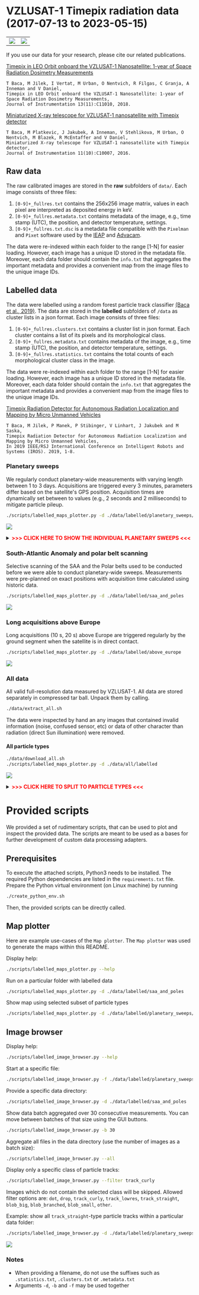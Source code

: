 # VZLUSAT-1 Timepix radiation data (2017-07-13 to 2023-05-15)

|                          |                          |
|--------------------------|--------------------------|
| ![](./plots/45711_1.png) | ![](./plots/37040_1.png) |

If you use our data for your research, please cite our related publications.

[Timepix in LEO Orbit onboard the VZLUSAT-1 Nanosatellite: 1-year of Space Radiation Dosimetry Measurements](http://mrs.felk.cvut.cz/data/papers/jinst_2018_vzlusat.pdf)
```
T Baca, M Jilek, I Vertat, M Urban, O Nentvich, R Filgas, C Granja, A Inneman and V Daniel,
Timepix in LEO Orbit onboard the VZLUSAT-1 Nanosatellite: 1-year of Space Radiation Dosimetry Measurements,
Journal of Instrumentation 13(11):C11010, 2018.
```

[Miniaturized X-ray telescope for VZLUSAT-1 nanosatellite with Timepix detector](http://mrs.felk.cvut.cz/data/papers/iworid_2016_tomas_baca.pdf)
```
T Baca, M Platkevic, J Jakubek, A Inneman, V Stehlikova, M Urban, O Nentvich, M Blazek, R McEntaffer and V Daniel,
Miniaturized X-ray telescope for VZLUSAT-1 nanosatellite with Timepix detector,
Journal of Instrumentation 11(10):C10007, 2016.
```

## Raw data

The raw calibrated images are stored in the **raw** subfolders of `data/`.
Each image consists of three files:

1. `[0-9]+_fullres.txt` contains the 256x256 image matrix, values in each pixel are interpreted as deposited energy in keV.
2. `[0-9]+_fullres.metadata.txt` contains metadata of the image, e.g., time stamp (UTC), the position, and detector temperature, settings.
3. `[0-9]+_fullres.txt.dsc` is a metadata file compatible with the `Pixelman` and `Pixet` software used by the [IEAP](http://www.utef.cvut.cz/ieap) and [Advacam](https://advacam.com/).

The data were re-indexed within each folder to the range [1-N] for easier loading.
However, each image has a unique ID stored in the metadata file.
Moreover, each data folder should contain the `info.txt` that aggregates the important metadata and provides a convenient map from the image files to the unique image IDs.

## Labelled data

The data were labelled using a random forest particle track classifier [(Baca et al., 2019)](http://mrs.felk.cvut.cz/data/papers/iros_2019_timepix.pdf).
The data are stored in the **labelled** subfolders of `/data` as cluster lists in a json format.
Each image consists of three files:

1. `[0-9]+_fullres.clusters.txt` contains a cluster list in json format. Each cluster contains a list of its pixels and its morphological class.
2. `[0-9]+_fullres.metadata.txt` contains metadata of the image, e.g., time stamp (UTC), the position, and detector temperature, settings.
3. `[0-9]+_fullres.statistics.txt` contains the total counts of each morphological cluster class in the image.

The data were re-indexed within each folder to the range [1-N] for easier loading.
However, each image has a unique ID stored in the metadata file.
Moreover, each data folder should contain the `info.txt` that aggregates the important metadata and provides a convenient map from the image files to the unique image IDs.

[Timepix Radiation Detector for Autonomous Radiation Localization and Mapping by Micro Unmanned Vehicles](http://mrs.felk.cvut.cz/data/papers/iros_2019_timepix.pdf)
```
T Baca, M Jilek, P Manek, P Stibinger, V Linhart, J Jakubek and M Saska,
Timepix Radiation Detector for Autonomous Radiation Localization and Mapping by Micro Unmanned Vehicles,
In 2019 IEEE/RSJ International Conference on Intelligent Robots and Systems (IROS). 2019, 1-8.
```

### Planetary sweeps

We regularly conduct planetary-wide measurements with varying length between 1 to 3 days.
Acquisitions are triggered every 3 minutes, parameters differ based on the satellite's GPS position.
Acquisition times are dynamically set between to values (e.g., 2 seconds and 2 milliseconds) to mitigate particle pileup.

```bash
./scripts/labelled_maps_plotter.py -d ./data/labelled/planetary_sweeps/all
```
![](./plots/planetary_sweeps/all.png)

<details>
<summary><b><span style="color: red;"> >>> CLICK HERE TO SHOW THE INDIVIDUAL PLANETARY SWEEPS <<< </span></b></summary>
<p>

```bash
./scripts/labelled_maps_plotter.py -d ./data/labelled/planetary_sweeps/01_2019-09-25
```
![](./plots/planetary_sweeps/01_2019-09-25.png)

```bash
./scripts/labelled_maps_plotter.py -d ./data/labelled/planetary_sweeps/02_2019-09-26
```
![](./plots/planetary_sweeps/02_2019-09-26.png)

```bash
./scripts/labelled_maps_plotter.py -d ./data/labelled/planetary_sweeps/03_2019-11-04
```
![](./plots/planetary_sweeps/03_2019-11-04.png)

```bash
./scripts/labelled_maps_plotter.py -d ./data/labelled/planetary_sweeps/04_2019-11-16
```
![](./plots/planetary_sweeps/04_2019-11-16.png)

```bash
./scripts/labelled_maps_plotter.py -d ./data/labelled/planetary_sweeps/05_2019-11-28
```
![](./plots/planetary_sweeps/05_2019-11-28.png)

```bash
./scripts/labelled_maps_plotter.py -d ./data/labelled/planetary_sweeps/06_2019-12-20
```
![](./plots/planetary_sweeps/06_2019-12-20.png)

```bash
./scripts/labelled_maps_plotter.py -d ./data/labelled/planetary_sweeps/07_2020-01-07
```
![](./plots/planetary_sweeps/07_2020-01-07.png)

```bash
./scripts/labelled_maps_plotter.py -d ./data/labelled/planetary_sweeps/08_2020-02-11
```
![](./plots/planetary_sweeps/08_2020-02-11.png)

```bash
./scripts/labelled_maps_plotter.py -d ./data/labelled/planetary_sweeps/09_2020-03-05
```
![](./plots/planetary_sweeps/09_2020-03-05.png)

```bash
./scripts/labelled_maps_plotter.py -d ./data/labelled/planetary_sweeps/10_2020-03-16
```
![](./plots/planetary_sweeps/10_2020-03-16.png)

```bash
./scripts/labelled_maps_plotter.py -d ./data/labelled/planetary_sweeps/11_2020-05-22
```
![](./plots/planetary_sweeps/11_2020-05-22.png)

```bash
./scripts/labelled_maps_plotter.py -d ./data/labelled/planetary_sweeps/12_2020-06-09
```
![](./plots/planetary_sweeps/12_2020-06-09.png)

```bash
./scripts/labelled_maps_plotter.py -d ./data/labelled/planetary_sweeps/13_2020-07-09
```
![](./plots/planetary_sweeps/13_2020-07-09.png)

```bash
./scripts/labelled_maps_plotter.py -d ./data/labelled/planetary_sweeps/14_2020-09-26
```
![](./plots/planetary_sweeps/14_2020-09-26.png)

```bash
./scripts/labelled_maps_plotter.py -d ./data/labelled/planetary_sweeps/15_2020_11_21
```
![](./plots/planetary_sweeps/15_2020_11_21.png)

```bash
./scripts/labelled_maps_plotter.py -d ./data/labelled/planetary_sweeps/16_2021-05-03
```
![](./plots/planetary_sweeps/16_2021-05-03.png)

```bash
./scripts/labelled_maps_plotter.py -d ./data/labelled/planetary_sweeps/17_2021-05-13
```
![](./plots/planetary_sweeps/17_2021-05-13.png)

```bash
./scripts/labelled_maps_plotter.py -d ./data/labelled/planetary_sweeps/18_2021-05-27
```
![](./plots/planetary_sweeps/18_2021-05-27.png)

```bash
./scripts/labelled_maps_plotter.py -d ./data/labelled/planetary_sweeps/19_2021-10-12
```
![](./plots/planetary_sweeps/19_2021-10-12.png)

```bash
./scripts/labelled_maps_plotter.py -d ./data/labelled/planetary_sweeps/20_2021-10-30
```
![](./plots/planetary_sweeps/20_2021-10-30.png)

```bash
./scripts/labelled_maps_plotter.py -d ./data/labelled/planetary_sweeps/21_2022-11-03
```
![](./plots/planetary_sweeps/21_2022-11-03.png)

```bash
./scripts/labelled_maps_plotter.py -d ./data/labelled/planetary_sweeps/22_2022-11-08
```
![](./plots/planetary_sweeps/22_2022-11-08.png)

```bash
./scripts/labelled_maps_plotter.py -d ./data/labelled/planetary_sweeps/23_2023-01-16
```
![](./plots/planetary_sweeps/23_2023-01-16.png)

```bash
./scripts/labelled_maps_plotter.py -d ./data/labelled/planetary_sweeps/24_2023-04-20
```
![](./plots/planetary_sweeps/24_2023-04-20.png)

```bash
./scripts/labelled_maps_plotter.py -d ./data/labelled/planetary_sweeps/25_2023-05-10
```
![](./plots/planetary_sweeps/25_2023-05-10.png)

</p>
</details>

### South-Atlantic Anomaly and polar belt scanning

Selective scanning of the SAA and the Polar belts used to be conducted before we were able to conduct planetary-wide sweeps.
Measurements were pre-planned on exact positions with acquisition time calculated using historic data.

```bash
./scripts/labelled_maps_plotter.py -d ./data/labelled/saa_and_poles
```
![](./plots/saa_and_poles.png)

### Long acquisitions above Europe

Long acquisitions (10 s, 20 s) above Europe are triggered regularly by the ground segment when the satellite is in direct contact.
```bash
./scripts/labelled_maps_plotter.py -d ./data/labelled/above_europe
```
![](./plots/above_europe.png)

### All data

All valid full-resolution data measured by VZLUSAT-1.
All data are stored separately in compressed tar ball.
Unpack them by calling.
```bash
./data/extract_all.sh
```
The data were inspected by hand an any images that contained invalid information (noise, confused sensor, etc) or data of other character than radiation (direct Sun illumination) were removed.

#### All particle types

```bash
./data/download_all.sh
./scripts/labelled_maps_plotter.py -d ./data/all/labelled
```
![](./plots/all_data.png)

<details>
<summary><b><span style="color: red;"> >>> CLICK HERE TO SPLIT TO PARTICLE TYPES <<< </span></b></summary>
<p>

#### Weak beta, Gamma, X-ray

```bash
./data/download_all.sh
./scripts/labelled_maps_plotter.py -d ./data/all/labelled --filter dot
```
![](./plots/all_data_gamma_weak_beta.png)

#### Ions, Alpha

```bash
./data/download_all.sh
./scripts/labelled_maps_plotter.py -d ./data/all/labelled --filter "blob_branched blob_big blob_small"
```
![](./plots/all_data_ions.png)

#### Beta

```bash
./data/download_all.sh
./scripts/labelled_maps_plotter.py -d ./data/all/labelled --filter "track_straight track_lowres track_curly"
```
![](./plots/all_data_beta.png)

</p>
</details>

# Provided scripts

We provided a set of rudimentary scripts, that can be used to plot and inspect the provided data.
The scripts are meant to be used as a bases for further development of custom data processing adapters.

## Prerequisites

To execute the attached scripts, Python3 needs to be installed.
The required Python dependencies are listed in the `requirements.txt` file.
Prepare the Python virtual environment (on Linux machine) by running
```bash
./create_python_env.sh
```
Then, the provided scripts can be directly called.

## Map plotter

Here are example use-cases of the `Map plotter`.
The `Map plotter` was used to generate the maps within this README.

Display help:
```bash
./scripts/labelled_maps_plotter.py --help
```

Run on a particular folder with labelled data
```bash
./scripts/labelled_maps_plotter.py -d ./data/labelled/saa_and_poles
```

Show map using selected subset of particle types
```bash
./scripts/labelled_maps_plotter.py -d ./data/labelled/planetary_sweeps/all --filter "track_straight track_lowres track_curly"
```

## Image browser

Display help:
```bash
./scripts/labelled_image_browser.py --help
```

Start at a specific file:
```bash
./scripts/labelled_image_browser.py -f ./data/labelled/planetary_sweeps/23_2023-01-16/1_fullres
```

Provide a specific data directory:
```bash
./scripts/labelled_image_browser.py -d ./data/labelled/saa_and_poles
```

Show data batch aggregated over 30 consecutive measurements. You can move between batches of that size using the GUI buttons.
```bash
./scripts/labelled_image_browser.py -b 30
```

Aggregate all files in the data directory (use the number of images as a batch size):
```bash
./scripts/labelled_image_browser.py --all
```

Display only a specific class of particle tracks:
```bash
./scripts/labelled_image_browser.py --filter track_curly
```
Images which do not contain the selected class will be skipped. Allowed filter options are: `dot`, `drop`, `track_curly`, `track_lowres`, `track_straight`, `blob_big`, `blob_branched`, `blob_small`, `other`.

Example: show all `track_straight`-type particle tracks within a particular data folder:
```bash
./scripts/labelled_image_browser.py -d ./data/labelled/planetary_sweeps/23_2023-01-16 --all --filter track_straight
```
![](./plots/labelled_image_browser.png)

### Notes

* When providing a filename, do not use the suffixes such as `.statistics.txt`, `.clusters.txt` or `.metadata.txt`
* Arguments `-d`, `-b` and `-f` may be used together
